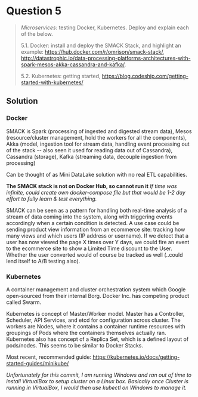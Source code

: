 # Question 5
> *Microservices:* testing Docker, Kubernetes. Deploy and explain each of the below.
>
>   5.1. Docker: install and deploy the SMACK Stack, and highlight an example: <https://hub.docker.com/r/omrison/smack-stack/>, <http://datastrophic.io/data-processing-platforms-architectures-with-spark-mesos-akka-cassandra-and-kafka/>.
>
>   5.2. Kubernetes: getting started, <https://blog.codeship.com/getting-started-with-kubernetes/>

## Solution

### Docker

SMACK is Spark (processing of ingested and digested stream data), Mesos (resource/cluster management, hold the workers for all the components), Akka (model, ingestion tool for stream data, handling event processing out of the stack -- also seen it used for reading data out of Cassandra), Cassandra (storage), Kafka (streaming data, decouple ingestion from processing)

Can be thought of as Mini DataLake solution with no real ETL capabilities.

**The SMACK stack is not on Docker Hub, so cannot run it**
*If time was infinite, could create own docker-compose file but that would be 1-2 day effort to fully learn & test everything.*

SMACK can be seen as a pattern for handling both real-time analysis of a stream of data coming into the system, along with triggering events accordingly when a certain condition is detected. A use case could be sending product view information from an ecommerce site: tracking how many views and which users (IP address or username). If we detect that a user has now viewed the page X times over Y days, we could fire an event to the ecommerce site to show a Limited Time discount to the User. Whether the user converted would of course be tracked as well (..could lend itself to A/B testing also).

### Kubernetes

A container management and cluster orchestration system which Google open-sourced from their internal Borg.
Docker Inc. has competing product called Swarm.

Kubernetes is concept of Master/Worker model. Master has a Controller, Scheduler, API Services, and etcd for configuration across cluster.
The workers are Nodes, where it contains a container runtime resources with groupings of Pods where the containers themselves actually ran.
Kubernetes also has concept of a Replica Set, which is a defined layout of pods/nodes.  This seems to be similar to Docker Stacks.

Most recent, recommended guide: <https://kubernetes.io/docs/getting-started-guides/minikube/>

*Unfortunately for this commit, I am running Windows and ran out of time to install VirtualBox to setup cluster on a Linux box. Basically once Cluster is running in VirtualBox, I would then use kubectl on Windows to manage it.*
